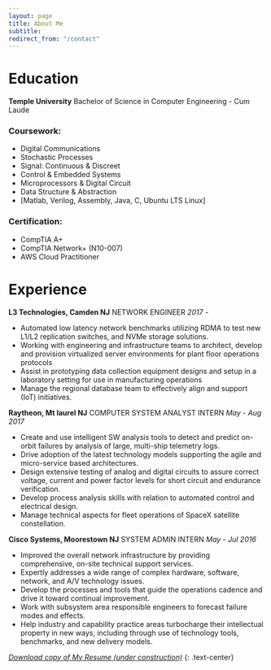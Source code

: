 ```yaml
---
layout: page
title: About Me
subtitle: 
redirect_from: "/contact"
---
```


# <span class="fa fa-graduation-cap"></span>  Education
**Temple University**
Bachelor of Science in Computer Engineering - Cum Laude


### Coursework:

- Digital Communications
- Stochastic Processes
- Signal: Continuous & Discreet
- Control & Embedded Systems
- Microprocessors & Digital Circuit 
- Data Structure & Abstraction
- [Matlab, Verilog, Assembly, Java, C, Ubuntu LTS Linux]

### Certification:

- CompTIA A+
- CompTIA Network+ (N10-007)
- AWS Cloud Practitioner


# <span class="fa fa-briefcase"></span> Experience

**L3 Technologies, Camden NJ**
NETWORK ENGINEER 
*2017 -*
- Automated low latency network benchmarks utilizing RDMA to test new L1/L2 replication switches, and NVMe storage solutions.
- Working with engineering and infrastructure teams to architect, develop and provision virtualized server environments for plant floor operations protocols
- Assist in prototyping data collection equipment designs and setup in a laboratory setting for use in manufacturing operations
- Manage the regional database team to effectively align and support (IoT) initiatives.


**Raytheon, Mt laurel NJ**
COMPUTER SYSTEM ANALYST INTERN
*May - Aug 2017*
- Create and use intelligent SW analysis tools to detect and predict on-orbit failures by analysis of large, multi-ship telemetry logs.
- Drive adoption of the latest technology models supporting the agile and micro-service based architectures.
- Design extensive testing of analog and digital circuits to assure correct voltage, current and power factor levels for short circuit and endurance verification.
- Develop process analysis skills with relation to automated control and electrical design.
- Manage technical aspects for fleet operations of SpaceX satellite constellation.


**Cisco Systems, Moorestown NJ**
SYSTEM ADMIN INTERN
*May - Jul 2016*
- Improved the overall network infrastructure by providing comprehensive, on-site technical support services. 
- Expertly addresses a wide range of complex hardware, software, network, and A/V technology issues. 
- Develop the processes and tools that guide the operations cadence and drive it toward continual improvement.
- Work with subsystem area responsible engineers to forecast failure modes and effects.
- Help industry and capability practice areas turbocharge their intellectual property in new ways, including through use of technology tools, benchmarks, and new delivery models.




[*Download copy of My Resume (under construction)*](
http://)
{: .text-center}

